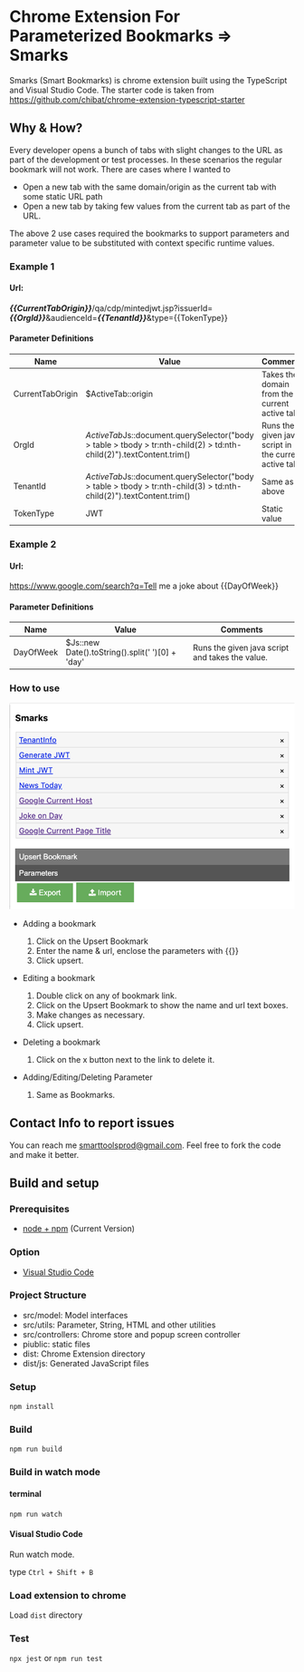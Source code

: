 # Chrome Extension For Parameterized Bookmarks => Smarks

Smarks (Smart Bookmarks) is chrome extension built using the TypeScript and Visual Studio Code. The starter code is taken from https://github.com/chibat/chrome-extension-typescript-starter

## Why & How?
Every developer opens a bunch of tabs with slight changes to the URL as part of the development or test processes. In these scenarios the regular bookmark will not work. There are cases where I wanted to
* Open a new tab with the same domain/origin as the current tab with some static URL path
* Open a new tab by taking few values from the current tab as part of the URL.

The above 2 use cases required the bookmarks to support parameters and parameter value to be substituted with context specific runtime values.

### Example 1

#### Url:
 ___{{CurrentTabOrigin}}___/qa/cdp/mintedjwt.jsp?issuerId=___{{OrgId}}___&audienceId=___{{TenantId}}___&type={{TokenType}}

#### Parameter Definitions

| Name |  Value |  Comments |
|---|---|---|
| CurrentTabOrigin  |  $ActiveTab::origin | Takes the domain from the current active tab  |
| OrgId |  $ActiveTab$Js::document.querySelector("body > table > tbody > tr:nth-child(2) > td:nth-child(2)").textContent.trim() | Runs the given java script in the current active tab. |
| TenantId  |  $ActiveTab$Js::document.querySelector("body > table > tbody > tr:nth-child(3) > td:nth-child(2)").textContent.trim() |  Same as above |
| TokenType | JWT | Static value |

### Example 2

#### Url:
 https://www.google.com/search?q=Tell me a joke about {{DayOfWeek}}

#### Parameter Definitions

| Name |  Value |  Comments |
|---|---|---|
| DayOfWeek  |  $Js::new Date().toString().split(' ')[0] + 'day' | Runs the given java script and takes the value.  |

### How to use
![image info](./documentation/Smarks.png)
- Adding a bookmark
    
    1. Click on the Upsert Bookmark
    1. Enter the name & url, enclose the parameters with {{}}
    1. Click upsert.
- Editing a bookmark
    
    1. Double click on any of bookmark link.
    1. Click on the Upsert Bookmark to show the name and url text boxes.
    1. Make changes as necessary.
    1. Click upsert. 
- Deleting a bookmark
    
    1. Click on the x button next to the link to delete it.
- Adding/Editing/Deleting Parameter
    
    1. Same as Bookmarks.

## Contact Info to report issues
You can reach me smarttoolsprod@gmail.com. Feel free to fork the code and make it better.

## Build and setup

### Prerequisites

* [node + npm](https://nodejs.org/) (Current Version)

### Option

* [Visual Studio Code](https://code.visualstudio.com/)

### Project Structure

* src/model: Model interfaces
* src/utils: Parameter, String, HTML and other utilities
* src/controllers: Chrome store and popup screen controller
* piublic: static files
* dist: Chrome Extension directory
* dist/js: Generated JavaScript files

### Setup

```
npm install
```

### Build

```
npm run build
```

### Build in watch mode

#### terminal

```
npm run watch
```

#### Visual Studio Code

Run watch mode.

type `Ctrl + Shift + B`

### Load extension to chrome

Load `dist` directory

### Test
`npx jest` or `npm run test`
